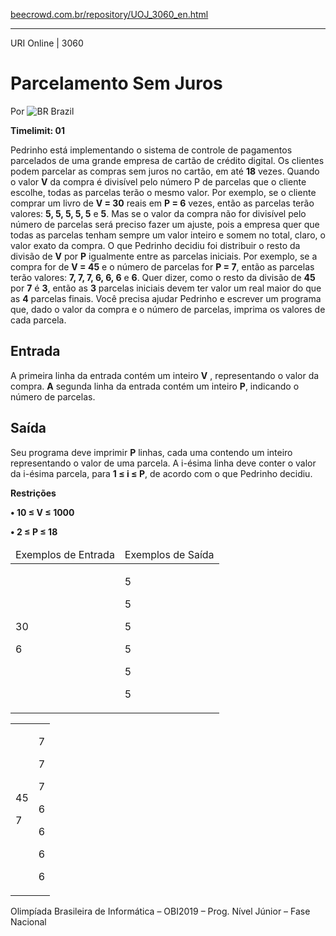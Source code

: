 <p><a href="https://www.beecrowd.com.br/repository/UOJ_3060_en.html">beecrowd.com.br/repository/UOJ_3060_en.html</a></p><hr>
<div>
  <span>URI Online | 3060</span>
  <h1>Parcelamento Sem Juros</h1>
  <div>
    <p>Por <img src="https://resources.beecrowd.com.br/gallery/images/flags/br.gif" alt="BR"> Brazil</p>
  </div>
  <strong>Timelimit: 01</strong>
</div>
<div>
<div>
  <p>Pedrinho está implementando o sistema de controle de pagamentos parcelados de uma grande empresa de cartão de crédito digital. Os clientes podem parcelar as compras sem juros no cartão, em até <strong>18</strong> vezes. Quando o valor <strong>V</strong> da compra é divisível pelo número P de parcelas que o cliente escolhe, todas as parcelas terão o mesmo valor. Por exemplo, se o cliente comprar um livro de <strong>V = 30</strong> reais em <strong>P = 6</strong> vezes, então as parcelas terão valores: <strong>5, 5, 5, 5, 5</strong> e <strong>5</strong>. Mas se o valor da compra não for divisível pelo número de parcelas será preciso fazer um ajuste, pois a empresa quer que todas as parcelas tenham sempre um valor inteiro e somem no total, claro, o valor exato da compra. O que Pedrinho decidiu foi distribuir o resto da divisão de <strong>V</strong> por <strong>P</strong> igualmente entre as parcelas iniciais. Por exemplo, se a compra for de <strong>V = 45</strong> e o número de parcelas for <strong>P = 7</strong>, então as parcelas terão valores: <strong>7, 7, 7, 6, 6, 6</strong> e <strong>6</strong>. Quer dizer, como o resto da divisão de <strong>45</strong> por <strong>7</strong> é <strong>3</strong>, então as <strong>3</strong> parcelas iniciais devem ter valor um real maior do que as <strong>4</strong> parcelas finais. Você precisa ajudar Pedrinho e escrever um programa que, dado o valor da compra e o número de parcelas, imprima os valores de cada parcela.</p>
</div>
<h2>Entrada</h2>
<div>
  <p>A primeira linha da entrada contém um inteiro <strong>V</strong> , representando o valor da compra. <strong>A</strong> segunda linha da entrada contém um inteiro <strong>P</strong>, indicando o número de parcelas.</p>
</div>
<h2>Saída</h2>
<div>
  <p>Seu programa deve imprimir <strong>P</strong> linhas, cada uma contendo um inteiro representando o valor de uma parcela. A i-ésima linha deve conter o valor da i-ésima parcela, para <strong>1 ≤ i ≤ P</strong>, de acordo com o que Pedrinho decidiu.</p>
  <p><strong>Restrições </strong></p>
  <p><strong>• 10 ≤ V ≤ 1000 </strong></p>
  <p><strong>• 2 ≤ P ≤ 18</strong></p>
</div>
<div></div>
<table>
  <thead>
    <tr>
      <td>Exemplos de Entrada</td>
      <td>Exemplos de Saída</td>
    </tr>
  </thead>
  <tbody>
    <tr>
      <td>
        <p>30</p>
        <p>6</p>
      </td>
      <td>
        <p>5</p>
        <p>5</p>
        <p>5</p>
        <p>5</p>
        <p>5</p>
        <p>5</p>
      </td>
    </tr>
  </tbody>
</table>
<div></div>
  <table>
    <thead>
    </thead>
    <tbody>
      <tr>
        <td>
          <p>45</p>
          <p>7</p>
        </td>
        <td>
          <p>7</p>
          <p>7</p>
          <p>7</p>
          <p>6</p>
          <p>6</p>
          <p>6</p>
          <p>6</p>
        </td>
      </tr>
    </tbody>
  </table>
  <p>
  Olimpíada Brasileira de Informática – OBI2019 – Prog. Nível Júnior – Fase Nacional</p>
</div>